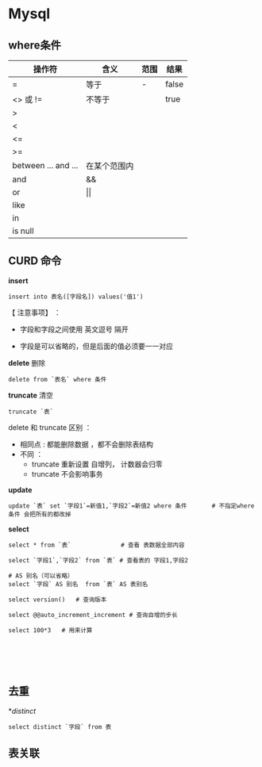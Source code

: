 # Mysql

## where条件

| 操作符                 | 含义         | 范围 | 结果  |
| ---------------------- | ------------ | ---- | ----- |
| =                      | 等于         | -    | false |
| <> 或 !=               | 不等于       |      | true  |
| >                      |              |      |       |
| <                      |              |      |       |
| <=                     |              |      |       |
| >=                     |              |      |       |
| between  ...   and ... | 在某个范围内 |      |       |
| and                    | &&           |      |       |
| or                     | \|\|         |      |       |
| like                   |              |      |       |
| in                     |              |      |       |
| is null                |              |      |       |





## CURD 命令



**insert**

~~~mysql
insert into 表名([字段名]) values('值1')
~~~

 【 注意事项】 ：

- 字段和字段之间使用 英文逗号 隔开

- 字段是可以省略的，但是后面的值必须要一一对应

  



**delete** 删除

~~~mysql
delete from `表名` where 条件
~~~



**truncate** 清空

~~~mysql
truncate `表`
~~~



 delete 和 truncate 区别 ：

- 相同点 : 都能删除数据 ，都不会删除表结构
- 不同 ： 
  - truncate 重新设置 自增列， 计数器会归零
  - truncate 不会影响事务



**update**

~~~mysql
update `表` set `字段1`=新值1,`字段2`=新值2 where 条件       # 不指定where条件 会把所有的都改掉
~~~





**select**

~~~mysql
select * from `表`              # 查看 表数据全部内容

select `字段1`,`字段2` from `表` # 查看表的 字段1,字段2

# AS 别名（可以省略）
select `字段` AS 别名  from `表` AS 表别名

select version()   # 查询版本

select @@auto_increment_increment # 查询自增的步长

select 100*3   # 用来计算






~~~





## 去重

**distinct*

~~~mysql
select distinct `字段` from 表 
~~~





## 表关联







